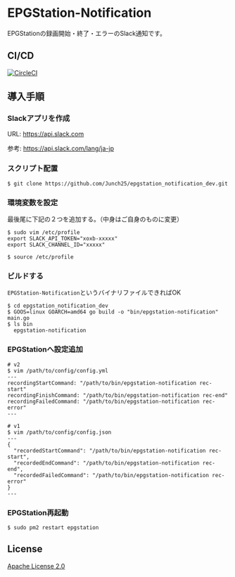 # EPGStation-Notification 
EPGStationの録画開始・終了・エラーのSlack通知です。

## CI/CD
[![CircleCI](https://circleci.com/gh/Junch25/epgstation_notification.svg?style=svg)](https://circleci.com/gh/Junch25/epgstation_notification)

## 導入手順
### Slackアプリを作成

URL: https://api.slack.com

参考: https://api.slack.com/lang/ja-jp

### スクリプト配置
```shell script
$ git clone https://github.com/Junch25/epgstation_notification_dev.git
```

### 環境変数を設定

最後尾に下記の２つを追加する。（中身はご自身のものに変更）
```shell script
$ sudo vim /etc/profile
export SLACK_API_TOKEN="xoxb-xxxxx"
export SLACK_CHANNEL_ID="xxxxx"

$ source /etc/profile
```

### ビルドする

`EPGStation-Notification`というバイナリファイルできればOK
```shell script
$ cd epgstation_notification_dev
$ GOOS=linux GOARCH=amd64 go build -o "bin/epgstation-notification" main.go
$ ls bin
  epgstation-notification
```

### EPGStationへ設定追加
```shell script
# v2
$ vim /path/to/config/config.yml
---
recordingStartCommand: "/path/to/bin/epgstation-notification rec-start"
recordingFinishCommand: "/path/to/bin/epgstation-notification rec-end"
recordingFailedCommand: "/path/to/bin/epgstation-notification rec-error"
---

# v1
$ vim /path/to/config/config.json
---
{
  "recordedStartCommand": "/path/to/bin/epgstation-notification rec-start",
  "recordedEndCommand": "/path/to/bin/epgstation-notification rec-end",
  "recordedFailedCommand": "/path/to/bin/epgstation-notification rec-error"
}
---
```
### EPGStation再起動
```shell script
$ sudo pm2 restart epgstation
```
## License
[Apache License 2.0](https://github.com/Junch25/rec_notice_slack_dev/blob/main/LICENSE)
